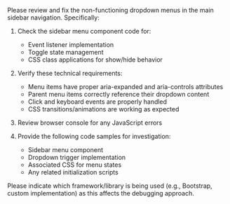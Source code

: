 Please review and fix the non-functioning dropdown menus in the main sidebar navigation. Specifically:

1. Check the sidebar menu component code for:
   - Event listener implementation
   - Toggle state management 
   - CSS class applications for show/hide behavior

2. Verify these technical requirements:
   - Menu items have proper aria-expanded and aria-controls attributes
   - Parent menu items correctly reference their dropdown content
   - Click and keyboard events are properly handled
   - CSS transitions/animations are working as expected

3. Review browser console for any JavaScript errors

4. Provide the following code samples for investigation:
   - Sidebar menu component
   - Dropdown trigger implementation
   - Associated CSS for menu states
   - Any related initialization scripts

Please indicate which framework/library is being used (e.g., Bootstrap, custom implementation) as this affects the debugging approach.